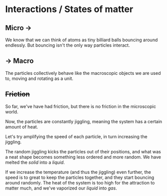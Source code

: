 # Interactions / States of matter

## Micro &rarr;

We know that we can think of atoms as tiny billiard balls bouncing around endlessly. But bouncing isn't the only way particles interact.

<script>

    var interactionSim = createSimulation({
        width: 500,
        height: 400,
        initialize: function(simulation) {

            copyObject(simulation.parameters, {
                particleCount: 2,
                radiusScaling: 0.1,
                friction: 0.1,
                lennardJonesStrength: 0.5,
            });

            var particleOne = new Particle();
            v2.set(particleOne.position, -0.5, -0.5);
            addParticle(simulation, particleOne);

            var particleTwo = new Particle();
            v2.set(particleTwo.position, 0.5, 0.5);
            addParticle(simulation, particleTwo);

            setInteraction(simulation, 0, 0, Interaction.lennardJones);
        }
    });

    createSlidesHere([
        {
            text: "Try moving these particles closer to each other.", 
            nextCondition: function () {
                var quadrance = v2.quadrance(interactionSim.particles[0].position, interactionSim.particles[1].position);
                return (quadrance < square(0.25));
            },
        },
        {
            text: "They seem to like each other! As they come closer, they attract and snap together. Can you get them to let go?",
            nextCondition: function () {
                var quadrance = v2.quadrance(interactionSim.particles[0].position, interactionSim.particles[1].position);
                return (quadrance > square(0.5));
            },
        },
        {
            text: "It takes some effort! What happens if you collide them at high speed?",
            nextCondition: function () {
                var quadrance = v2.quadrance(interactionSim.particles[0].position, interactionSim.particles[1].position);
                var relativeSpeedSquared = v2.quadrance(interactionSim.particles[0].velocity, interactionSim.particles[1].velocity);
                return (quadrance < square(0.25)) && (relativeSpeedSquared > square(2.0));

            }
        },
        {
            text: "The speed is too great for them to have time to stick together.",
        },
        {
            text: "Let's add some more particles! (hold _c_ on the keyboard and use the mouse)",
            nextCondition: function () {
                return (interactionSim.particles.length > 30);
            }
        },
        {
            text: "They group together and form a larger shape, a _solid_, if you will. Try pulling carefully at it.",
            nextCondition: function () {
                var totalVelocity = v2.alloc();
                for (var particleIndex = 0; particleIndex < interactionSim.particles.length; particleIndex++) {
                    var particle = interactionSim.particles[particleIndex];
                    v2.add(averageVelocity, averageVelocity, particle.velocity);
                }
                var averageSpeed = v2.magnitude(totalVelocity) / interactionSim.particles.length;

                return (averageSpeed > 2);
            }
        },
        {
            text: "Let's add some more particles! (hold _c_ on the keyboard and use the mouse)",
        },

    ]);
</script>



## &rarr; Macro






The particles collectively behave like the macroscopic objects we are used to, moving and rotating as a unit.

## ~~Friction~~

So far, we've have had friction, but there is no friction in the microscopic world.

Now, the particles are constantly jiggling, meaning the system has a certain amount of heat.

Let's try amplifying the speed of each particle, in turn increasing the jiggling.



The random jiggling kicks the particles out of their positions, and what was a neat shape becomes something less ordered and more random. We have melted the _solid_ into a _liquid_.

If we increase the temperature (and thus the jiggling) even further, the speed is to great to keep the particles together, and they start bouncing around randomly. The heat of the system is too high for the attraction to matter much, and we've vaporized our _liquid_ into _gas_.
